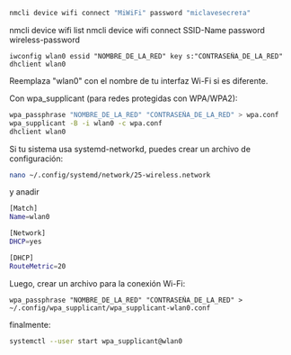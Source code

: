 ```bash
nmcli device wifi connect "MiWiFi" password "miclavesecrета"
```

nmcli device wifi list
nmcli device wifi connect SSID-Name password wireless-password

```
iwconfig wlan0 essid "NOMBRE_DE_LA_RED" key s:"CONTRASEÑA_DE_LA_RED"
dhclient wlan0

```
Reemplaza "wlan0" con el nombre de tu interfaz Wi-Fi si es diferente.

Con wpa_supplicant (para redes protegidas con WPA/WPA2):
```bash
wpa_passphrase "NOMBRE_DE_LA_RED" "CONTRASEÑA_DE_LA_RED" > wpa.conf
wpa_supplicant -B -i wlan0 -c wpa.conf
dhclient wlan0
```

Si tu sistema usa systemd-networkd, puedes crear un archivo de configuración:

```bash
nano ~/.config/systemd/network/25-wireless.network
```

y anadir
```bash
[Match]
Name=wlan0

[Network]
DHCP=yes

[DHCP]
RouteMetric=20
```

Luego, crear un archivo para la conexión Wi-Fi:

```shell
wpa_passphrase "NOMBRE_DE_LA_RED" "CONTRASEÑA_DE_LA_RED" > ~/.config/wpa_supplicant/wpa_supplicant-wlan0.conf
```
finalmente:
```bash
systemctl --user start wpa_supplicant@wlan0
```

